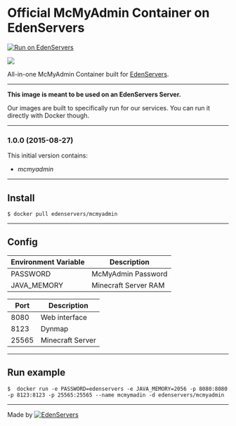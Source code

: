 # Official McMyAdmin Container on EdenServers

[![Run on EdenServers](https://img.shields.io/badge/EdenServers-view-blue.svg)](http://www.edenservers.us)

![](http://image.noelshack.com/fichiers/2015/35/1440685501-images.png)

All-in-one McMyAdmin Container built for [EdenServers](http://www.edenservers.us).

---

**This image is meant to be used on an EdenServers Server.**

Our images are built to specifically run for our services. You can run it directly with Docker though.

---
### 1.0.0 (2015-08-27)

This initial version contains:

* *mcmyadmin*

---

## Install

    $ docker pull edenservers/mcmyadmin

---

## Config


| Environment Variable  | Description |
| ------------- | ------------- |
| PASSWORD    | McMyAdmin Password |
| JAVA_MEMORY    | Minecraft Server RAM |

| Port  | Description |
| ------------- | ------------- |
| 8080 | Web interface  |
| 8123 | Dynmap  |
| 25565 | Minecraft Server  |

---

## Run example

    $  docker run -e PASSWORD=edenservers -e JAVA_MEMORY=2056 -p 8080:8080 -p 8123:8123 -p 25565:25565 --name mcmymadin -d edenservers/mcmyadmin

---

Made by [![EdenServers](http://image.noelshack.com/fichiers/2015/35/1440630894-logo.png)](https://www.edenservers.us)
